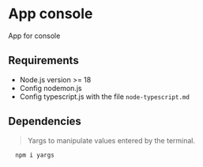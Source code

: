 # App console

App for console

## Requirements

- Node.js version >= 18
- Config nodemon.js
- Config typescript.js with the file `node-typescript.md`

## Dependencies

> Yargs to manipulate values ​​entered by the terminal.

```javascript
  npm i yargs
```
